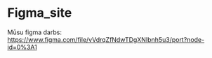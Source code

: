 # Figma_site

Mūsu figma darbs:
https://www.figma.com/file/vVdrqZfNdwTDgXNIbnh5u3/port?node-id=0%3A1
